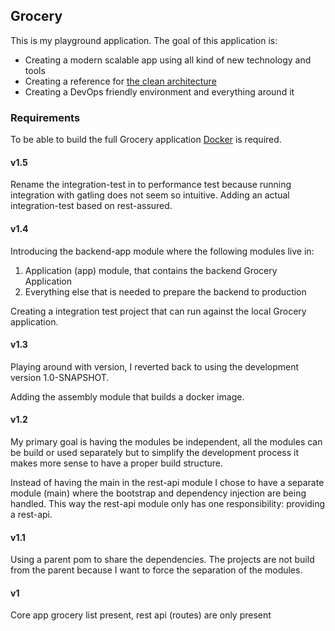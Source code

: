 ## Grocery
This is my playground application. The goal of this application is:

* Creating a modern scalable app using all kind of new technology and tools
* Creating a reference for [the clean architecture](http://blog.8thlight.com/uncle-bob/2012/08/13/the-clean-architecture.html)
* Creating a DevOps friendly environment and everything around it 

### Requirements
To be able to build the full Grocery application [Docker](https://www.docker.io) is required.

#### v1.5
Rename the integration-test in to performance test because running integration with gatling does not seem so intuitive.
Adding an actual integration-test based on rest-assured.

#### v1.4
Introducing the backend-app module where the following modules live in:
1. Application (app) module, that contains the backend Grocery Application
2. Everything else that is needed to prepare the backend to production

Creating a integration test project that can run against the local Grocery application.

#### v1.3
Playing around with version, I reverted back to using the development version 1.0-SNAPSHOT.

Adding the assembly module that builds a docker image.

#### v1.2
My primary goal is having the modules be independent, all the modules can be build or used separately but to simplify
the development process it makes more sense to have a proper build structure.

Instead of having the main in the rest-api module I chose to have a separate module (main) where the bootstrap and
dependency injection are being handled. This way the rest-api module only has one responsibility: providing a rest-api.

#### v1.1
Using a parent pom to share the dependencies. The projects are not build from the parent because I want to force the
separation of the modules.

#### v1
Core app grocery list present, rest api (routes) are only present



